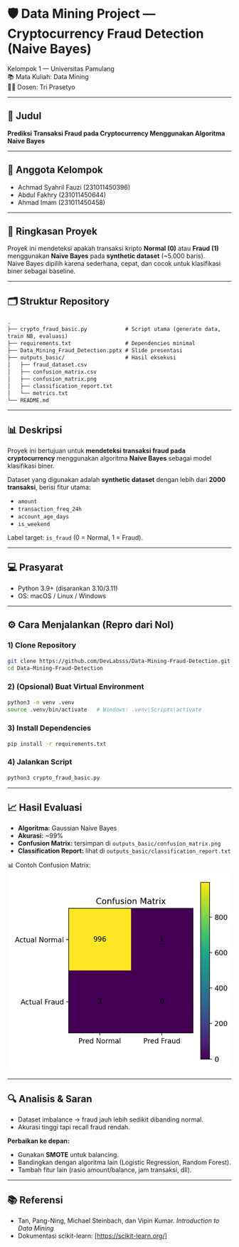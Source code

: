 # 🛡️ Data Mining Project — Cryptocurrency Fraud Detection (Naive Bayes)

Kelompok 1 — Universitas Pamulang  
📚 Mata Kuliah: Data Mining  
👨‍🏫 Dosen: Tri Prasetyo

---

## 📌 Judul

**Prediksi Transaksi Fraud pada Cryptocurrency Menggunakan Algoritma Naive Bayes**

---

## 👥 Anggota Kelompok

- Achmad Syahril Fauzi (231011450396)
- Abdul Fakhry (231011450644)
- Ahmad Imam (231011450458)

---

## 🧠 Ringkasan Proyek

Proyek ini mendeteksi apakah transaksi kripto **Normal (0)** atau **Fraud (1)** menggunakan **Naive Bayes** pada **synthetic dataset** (~5.000 baris).  
Naive Bayes dipilih karena sederhana, cepat, dan cocok untuk klasifikasi biner sebagai baseline.

---

## 🗂️ Struktur Repository

```text
.
├── crypto_fraud_basic.py            # Script utama (generate data, train NB, evaluasi)
├── requirements.txt                 # Dependencies minimal
├── Data_Mining_Fraud_Detection.pptx # Slide presentasi
├── outputs_basic/                   # Hasil eksekusi
│   ├── fraud_dataset.csv
│   ├── confusion_matrix.csv
│   ├── confusion_matrix.png
│   ├── classification_report.txt
│   └── metrics.txt
└── README.md
```

---

## 📊 Deskripsi

Proyek ini bertujuan untuk **mendeteksi transaksi fraud pada cryptocurrency** menggunakan algoritma **Naive Bayes** sebagai model klasifikasi biner.

Dataset yang digunakan adalah **synthetic dataset** dengan lebih dari **2000 transaksi**, berisi fitur utama:

- `amount`
- `transaction_freq_24h`
- `account_age_days`
- `is_weekend`

Label target: `is_fraud` (0 = Normal, 1 = Fraud).

---

## 💻 Prasyarat

- Python 3.9+ (disarankan 3.10/3.11)
- OS: macOS / Linux / Windows

---

## ⚙️ Cara Menjalankan (Repro dari Nol)

### 1) Clone Repository

```bash
git clone https://github.com/DevLabsss/Data-Mining-Fraud-Detection.git
cd Data-Mining-Fraud-Detection
```

### 2) (Opsional) Buat Virtual Environment

```bash
python3 -m venv .venv
source .venv/bin/activate   # Windows: .venv\Scripts\activate
```

### 3) Install Dependencies

```bash
pip install -r requirements.txt
```

### 4) Jalankan Script

```bash
python3 crypto_fraud_basic.py
```

---

## 📈 Hasil Evaluasi

- **Algoritma:** Gaussian Naive Bayes
- **Akurasi:** \~99%
- **Confusion Matrix:** tersimpan di `outputs_basic/confusion_matrix.png`
- **Classification Report:** lihat di `outputs_basic/classification_report.txt`

📊 Contoh Confusion Matrix:
![Confusion Matrix](outputs_basic/confusion_matrix.png)

---

## 🔍 Analisis & Saran

- Dataset imbalance → fraud jauh lebih sedikit dibanding normal.
- Akurasi tinggi tapi recall fraud rendah.

**Perbaikan ke depan:**

- Gunakan **SMOTE** untuk balancing.
- Bandingkan dengan algoritma lain (Logistic Regression, Random Forest).
- Tambah fitur lain (rasio amount/balance, jam transaksi, dll).

---

## 📚 Referensi

- Tan, Pang-Ning, Michael Steinbach, dan Vipin Kumar. _Introduction to Data Mining_
- Dokumentasi scikit-learn: [https://scikit-learn.org/]
